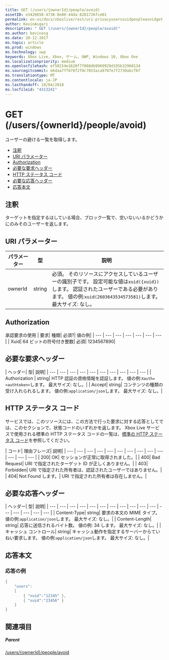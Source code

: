 ```yaml
---
title: GET (/users/{ownerId}/people/avoid)
assetID: e3420658-4738-8e80-44da-8281726fce01
permalink: en-us/docs/xboxlive/rest/uri-privacyusersxuidpeopleavoidget.html
author: KevinAsgari
description: " GET (/users/{ownerId}/people/avoid)"
ms.author: kevinasg
ms.date: 20-12-2017
ms.topic: article
ms.prod: windows
ms.technology: uwp
keywords: Xbox Live, Xbox, ゲーム, UWP, Windows 10, Xbox One
ms.localizationpriority: medium
ms.openlocfilehash: ef50154e1620f7f888db9969929d195b32960134
ms.sourcegitcommit: e6daa7ff878f2f0c7015aca9787e7f2730abcfbf
ms.translationtype: MT
ms.contentlocale: ja-JP
ms.lasthandoff: 10/04/2018
ms.locfileid: "4313241"
---
```

# <a name="get-usersowneridpeopleavoid"></a>GET (/users/{ownerId}/people/avoid)
ユーザーの避ける一覧を取得します。

  * [注釈](#ID4EQ)
  * [URI パラメーター](#ID4EZ)
  * [Authorization](#ID4EEB)
  * [必要な要求ヘッダー](#ID4EJC)
  * [HTTP ステータス コード](#ID4EYD)
  * [必要な応答ヘッダー](#ID4E1F)
  * [応答本文](#ID4ESH)

<a id="ID4EQ"></a>


## <a name="remarks"></a>注釈

ターゲットを指定するはしている場合、ブロック一覧で、空いないいるかどうかにのみそのユーザーを返します。

<a id="ID4EZ"></a>


## <a name="uri-parameters"></a>URI パラメーター

| パラメーター| 型| 説明|
| --- | --- | --- |
| ownerId| string| 必須。 そのリソースにアクセスしているユーザーの識別子です。 設定可能な値は<code>xuid({xuid})</code>します。 認証されたユーザーである必要があります。 値の例:<code>xuid(2603643534573581)</code>します。 最大サイズ: なし。 |

<a id="ID4EEB"></a>


## <a name="authorization"></a>Authorization

承認要求の使用 | 要求| 種類| 必須?| 値の例|
| --- | --- | --- | --- | --- | --- | --- |
| Xuid| 64 ビットの符号付き整数| 必須| 1234567890|

<a id="ID4EJC"></a>


## <a name="required-request-headers"></a>必要な要求ヘッダー

| ヘッダー| 型| 説明|
| --- | --- | --- | --- | --- | --- | --- | --- | --- | --- |
| Authorization | string| HTTP 認証の資格情報を認証します。 値の例:<code>Xauth=&lt;authtoken></code>します。 最大サイズ: なし。|
| Accept| string| コンテンツの種類の受け入れられるします。 値の例:<code>application/json</code>します。 最大サイズ: なし。|

<a id="ID4EYD"></a>


## <a name="http-status-codes"></a>HTTP ステータス コード

サービスでは、このリソースには、この方法で行った要求に対する応答としてでは、このセクションで、状態コードのいずれかを返します。 Xbox Live サービスで使用される標準の HTTP ステータス コードの一覧は、[標準の HTTP ステータス コード](../../additional/httpstatuscodes.md)を参照してください。

| コード| 理由フレーズ| 説明|
| --- | --- | --- | --- | --- | --- | --- | --- | --- | --- | --- | --- | --- |
| 200| OK| セッションが正常に取得されました。|
| 400| Bad Request| URI で指定されたターゲット ID が正しくありません。|
| 403| Forbidden| URI で指定された所有者は、認証されたユーザーではありません。|
| 404| Not Found します。| URI で指定された所有者は存在しません。|

<a id="ID4E1F"></a>


## <a name="required-response-headers"></a>必要な応答ヘッダー

| ヘッダー| 型| 説明|
| --- | --- | --- | --- | --- | --- | --- | --- | --- | --- | --- | --- | --- | --- | --- | --- |
| Content-Type| string| 要求の本文の MIME タイプ。 値の例:<code>application/json</code>します。 最大サイズ: なし。|
| Content-Length| string| 応答に送信されるバイト数。 値の例: 34 します。 最大サイズ: なし。|
| キャッシュ コントロール| string| キャッシュ動作を指定するサーバーからていねい要求します。 値の例:<code>application/json</code>します。 最大サイズ: なし。|

<a id="ID4ESH"></a>


## <a name="response-body"></a>応答本文

<a id="ID4EYH"></a>


### <a name="sample-response"></a>応答の例


```cpp
{
    "users":
    [
        { "xuid":"12345" },
        { "xuid":"23456" }
    ]
}

```


<a id="ID4EDAAC"></a>


## <a name="see-also"></a>関連項目

<a id="ID4EFAAC"></a>


##### <a name="parent"></a>Parent

[/users/{ownerId}/people/avoid](uri-privacyusersxuidpeopleavoid.md)
